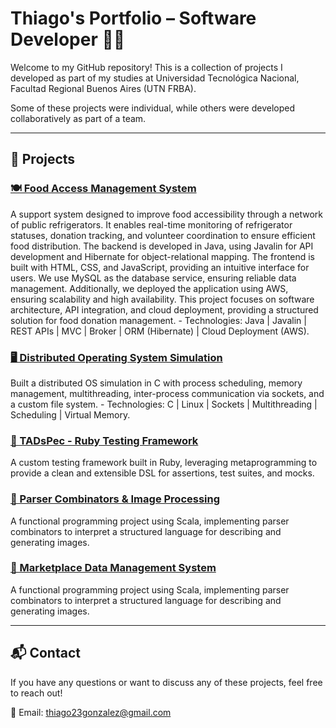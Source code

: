 # Thiago's Portfolio – Software Developer 🚀💡

Welcome to my GitHub repository! This is a collection of projects I developed as part of my studies at Universidad Tecnológica Nacional, Facultad Regional Buenos Aires (UTN FRBA).  

Some of these projects were individual, while others were developed collaboratively as part of a team.  

---

## 📌 Projects  

<h3><a href="https://github.com/ThiagoGonzalezz/my-portfolio/tree/main/food-access-system">🍽️ Food Access Management System</a></h3>  
A support system designed to improve food accessibility through a network of public refrigerators. It enables real-time monitoring of refrigerator statuses, donation tracking, and volunteer coordination to ensure efficient food distribution. The backend is developed in Java, using Javalin for API development and Hibernate for object-relational mapping. The frontend is built with HTML, CSS, and JavaScript, providing an intuitive interface for users. We use MySQL as the database service, ensuring reliable data management.  
Additionally, we deployed the application using AWS, ensuring scalability and high availability.  
This project focuses on software architecture, API integration, and cloud deployment, providing a structured solution for food donation management.
- Technologies: Java | Javalin | REST APIs | MVC | Broker | ORM (Hibernate) | Cloud Deployment (AWS).


<h3><a href="https://github.com/ThiagoGonzalezz/my-portfolio/tree/main/distributed-os-simulation">🖥️ Distributed Operating System Simulation</a></h3> 
Built a distributed OS simulation in C with process scheduling, memory management, multithreading, inter-process communication via sockets, and a custom file system.
- Technologies: C | Linux | Sockets | Multithreading | Scheduling | Virtual Memory.

<h3><a href="https://github.com/ThiagoGonzalezz/my-portfolio/tree/main/ruby-testing-framework">🧪 TADsPec - Ruby Testing Framework</a></h3>  
A custom testing framework built in Ruby, leveraging metaprogramming to provide a clean and extensible DSL  
for assertions, test suites, and mocks.  

<h3><a href="https://github.com/ThiagoGonzalezz/my-portfolio/tree/main/parser-combinators-%26-image-processing">🎨 Parser Combinators & Image Processing</a></h3>  
A functional programming project using Scala, implementing parser combinators to interpret a  
structured language for describing and generating images.  

<h3><a href="https://github.com/ThiagoGonzalezz/my-portfolio/tree/main/marketplace-db-system">🛒 Marketplace Data Management System</a></h3>  
A functional programming project using Scala, implementing parser combinators to interpret a  
structured language for describing and generating images.  

---

## 📬 Contact  
If you have any questions or want to discuss any of these projects, feel free to reach out!

📧 Email: [thiago23gonzalez@gmail.com](mailto:thiago23gonzalez@gmail.com)
##
